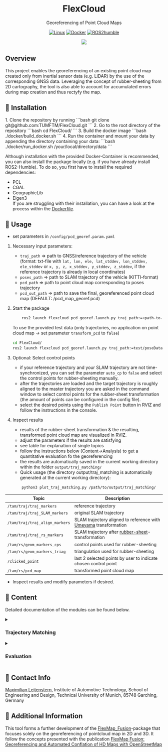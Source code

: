 <div align="center">

<h1>FlexCloud</h1>

Georeferencing of Point Cloud Maps

[![Linux](https://img.shields.io/badge/os-linux-blue.svg)](https://www.linux.org/)
[![Docker](https://badgen.net/badge/icon/docker?icon=docker&label)](https://www.docker.com/)
[![ROS2humble](https://img.shields.io/badge/ros2-humble-blue.svg)](https://docs.ros.org/en/humble/index.html)

<img src="doc/viz.gif" width="800"/>
</div>

<h2>Overview</h2>
This project enables the georeferencing of an existing point cloud map created only from inertial sensor data (e.g. LiDAR) by the use of the corresponding GNSS data.
Leveraging the concept of rubber-sheeting from 2D cartography, the tool is also able to account for accumulated errors during map creation and thus rectyfy the map.

<h2>🐋 Installation</h2>
1. Clone the repository by running
   ```bash
   git clone git@github.com:TUMFTM/FlexCloud.git
   ```
2. Go to the root directory of the repository
   ```bash
   cd FlexCloud/
   ```
3. Build the docker image
   ```bash
   ./docker/build_docker.sh  
   ```
4. Run the container and mount your data by appending the directory containing your data:
   ```bash
   ./docker/run_docker.sh /your/local/directory/data
   ```

Although installation with the provided Docker-Container is recommended, you can also install the package locally (e.g. if you have already install ROS2-Humble).
To do so, you first have to install the required dependencies:
* PCL
* CGAL
* GeographicLib
* Eigen3 \
If you are struggling with their installation, you can have a look at the process within the [Dockerfile](docker/Dockerfile).

<h2> 🔨 Usage</h2>

* set parameters in `/config/pcd_georef.param.yaml`

1. Necessary input parameters:
   - `traj_path` => path to GNSS/reference trajectory of the vehicle (format: txt-file with `lat, lon, ele, lat_stddev, lon_stddev, ele_stddev` or `x, y, z, x_stddev, y_stddev, z_stddev`, if the reference trajectory is already in local coordinates)
   - `poses_path` => path to SLAM trajectory of the vehicle (KITTI-format)
   - `pcd_path` => path to point cloud map corresponding to poses trajectory
   - `pcd_out_path` => path to save the final, georeferenced point cloud map (DEFAULT: /pcd_map_georef.pcd)

2. Start the package
   ```bash
       ros2 launch flexcloud pcd_georef.launch.py traj_path:=<path-to-ref-trajectory> poses_path:=<path-to-SLAM-trajectory>  pcd_path:=<path-to-pcd-map> pcd_out_path:=<path-to-save-pcd-map>
   ```
   To use the provided test data (only trajectories, no application on point cloud map -> set parameter `transform_pcd` to `false`)
   ```bash
   cd FlexCloud/
   ros2 launch flexcloud pcd_georef.launch.py traj_path:=test/poseData.txt poses_path:=test/poses_map.txt 
   ```

3. Optional: Select control points
   - if your reference trajectory and your SLAM trajectory are not time-synchronized, you can set the parameter `auto_cp` to `false` and select the control points for rubber-sheeting manually.
   - after the trajectories are loaded and the target trajectory is roughly aligned to the master trajectory you are asked in the command window to select control points for the rubber-sheet transformation (the amount of points can be configured in the config file).
   - select the desired points using the `Publish Point` button in RVIZ and follow the instructions in the console.

4. Inspect results
   - results of the rubber-sheet transformation & the resulting, transformed point cloud map are visualized in RVIZ.
   - adjust the parameters if the results are satisfying
   - see table for explanation of single topics
   - follow the instructions below (Content->Analysis) to get a quantitative evaluation fo the georeferencing
   - the results are automatically saved in the current working directory within the folder `output/traj_matching/`
   - Quick usage (the directory output/traj_matching is automatically generated at the current working directory):
   ```bash
       python3 plot_traj_matching.py /path/to/output/traj_matching/
   ```

| Topic | Description |
| ----------- | ----------- |
| `/tam/traj/traj_markers` | reference trajectory |
| `/tam/traj/traj_SLAM_markers` | original SLAM trajectory |
| `/tam/traj/traj_align_markers` | SLAM trajectory aligned to reference with [Umeyama](https://web.stanford.edu/class/cs273/refs/umeyama.pdf) transformation |
| `/tam/traj/traj_rs_markers` | SLAM trajectory after [rubber-sheet](https://www.tandfonline.com/doi/abs/10.1559/152304085783915135)-transformation |
| `/tam/rs/geom_markers_cps` | control points used for rubber-sheeting |
| `/tam/rs/geom_markers_triag` | triangulation used for rubber-sheeting |
| `/clicked_point` | last 2 selected points by user to indicate chosen control point |
| `/tam/rs/pcd_map` | transformed point cloud map |

   - Inspect results and modify parameters if desired.

<h2>📄 Content</h2>

Detailed documentation of the modules can be found below.

<details>
<summary> <h3> Trajectory Matching </h3> </summary>

- calculation of transformation based on GNSS/reference and SLAM trajectories
- trajectories do not have to be time-synchronized, although time-synchronization is required to select control points automatically for rubber-sheeting

<h4>1. Projection of Global Coordinates</h4>

- global coordinates may be projected into local coordinate system using ENU-coordinates from the [GeographicLib](https://geographiclib.sourceforge.io/2009-03/classGeographicLib_1_1LocalCartesian.html)
- origin of grid for projection set based on config file otherwise first GNSS point
- if the reference trajectory is already in a local, metric coordinate system, the projection may be skipped using the parameter `transform_traj`

<h4>2. Alignment of Trajectories by Rigid Transformation</h4>

- SLAM trajectory aligned to reference using [Umeyama algorithm](https://web.stanford.edu/class/cs273/refs/umeyama.pdf) transformation in 2D/3D
- application of calculated transformation on SLAM trajectory
- screenshot below shows results of alignment of SLAM trajectory to projected reference trajectory with [Umeyama algorithm](https://web.stanford.edu/class/cs273/refs/umeyama.pdf)\
  ![image](doc/traj_al.png)

<h4>3. Rubber-Sheet transformation</h4>

- piecewise linear rubber-sheet transformation in 2D/3D based on concept of [Griffin & White](https://www.tandfonline.com/doi/abs/10.1559/152304085783915135)
- using Delaunay triangulation from [CGAL](https://www.cgal.org/)
- manual selection of control points in RVIZ (see above) possible if trajectories are not time-synchronized (parameter `auto_cp`)
- automatic exclusion of trajectory points as control points using thresholding for standard deviation possible
- manual exclusion of indices as controlpoints and manual displacement in xy possible, see parameter descriptions
- application of calculated transformations on target SLAM-poses and point cloud map
- the two screenshots below show selected control points on the aligned trajectories from step 2 and the results of the rubber-sheet transformation\
  ![image](doc/traj_rubber_sheet.png) ![image](doc/triag.png)
</details>
<details>
<summary> <h3> Evaluation </h3> </summary>

- export of various data by setting corresponding parameters in config-file
  - data is exported to `.txt` files that are then read by python-scripts
  - set export path in config-file
  - adjust import paths at the beginning of python-scripts if necessary
- analysis scripts in `/analysis`:
   * visualization of initial trajectories, [Umeyama transformation](https://web.stanford.edu/class/cs273/refs/umeyama.pdf) and [Rubber-Sheet transformation](https://www.tandfonline.com/doi/abs/10.1559/152304085783915135)
   * execute script `plot_traj_matching.py` in `/analysis`
   * produces graphs shown in previous section
   * calculation of deviation between trajectories based on euclidean distance of points
</details>


<h2>📇 Contact Info </h2>

[Maximilian Leitenstern](mailto:maxi.leitenstern@tum.de),
Institute of Automotive Technology,
School of Engineering and Design,
Technical University of Munich,
85748 Garching,
Germany

<h2>📃 Additional Information </h2>
   
This tool forms a further development of the [FlexMap_Fusion](https://github.com/TUMFTM/FlexMap_Fusion)-package that focuses solely on the georeferencing of pointcloud map in 2D and 3D.
It follow the concepts presented with the publication [FlexMap Fusion: Georeferencing and Automated Conflation of HD Maps with OpenStreetMap](https://arxiv.org/abs/2404.10879)
